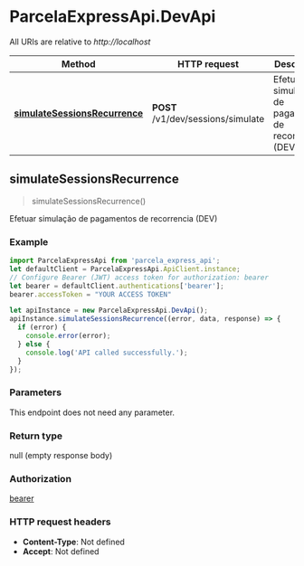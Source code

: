 # ParcelaExpressApi.DevApi

All URIs are relative to *http://localhost*

Method | HTTP request | Description
------------- | ------------- | -------------
[**simulateSessionsRecurrence**](DevApi.md#simulateSessionsRecurrence) | **POST** /v1/dev/sessions/simulate | Efetuar simulação de pagamentos de recorrencia (DEV)



## simulateSessionsRecurrence

> simulateSessionsRecurrence()

Efetuar simulação de pagamentos de recorrencia (DEV)

### Example

```javascript
import ParcelaExpressApi from 'parcela_express_api';
let defaultClient = ParcelaExpressApi.ApiClient.instance;
// Configure Bearer (JWT) access token for authorization: bearer
let bearer = defaultClient.authentications['bearer'];
bearer.accessToken = "YOUR ACCESS TOKEN"

let apiInstance = new ParcelaExpressApi.DevApi();
apiInstance.simulateSessionsRecurrence((error, data, response) => {
  if (error) {
    console.error(error);
  } else {
    console.log('API called successfully.');
  }
});
```

### Parameters

This endpoint does not need any parameter.

### Return type

null (empty response body)

### Authorization

[bearer](../README.md#bearer)

### HTTP request headers

- **Content-Type**: Not defined
- **Accept**: Not defined

